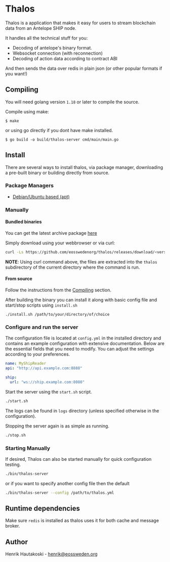 # Thalos

Thalos is a application that makes it easy for users to stream blockchain data from an Antelope SHIP node.

It handles all the technical stuff for you:

 * Decoding of antelope's binary format.
 * Websocket connection (with reconnection)
 * Decoding of action data according to contract ABI

And then sends the data over redis in plain json (or other popular formats if you want!)

## Compiling

You will need golang version `1.18` or later to compile the source.

Compile using make:

```shell
$ make
```

or using go directly if you dont have make installed.

```shell
$ go build -o build/thalos-server cmd/main/main.go
```

## Install

There are several ways to install thalos, via package manager, downloading a pre-built binary or building directly from source.

### Package Managers

* [Debian/Ubuntu based (apt)](docs/install/debian.md)

### Manually

#### Bundled binaries

You can get the latest archive package [here](https://github.com/eosswedenorg/thalos/releases/latest)

Simply download using your webbrowser or via curl:

```sh
curl -Ls https://github.com/eosswedenorg/thalos/releases/download/<version>/thalos-server-<version>-linux-amd64.tar.gz | tar -z --one-top-level=thalos -xvf -
```

**NOTE**: Using curl command above, the files are extracted into the `thalos` subdirectory of the current directory where the command is run.

#### From source

Follow the instructions from the [Compiling](#compiling) section.

After building the binary you can install it along with basic config file and start/stop scripts using `install.sh`

```shell
./install.sh /path/to/your/directory/of/choice
```

### Configure and run the server

The configuration file is located at `config.yml` in the installed directory and contains an example configuration with extensive documentation. Below are the essential fields that you need to modify. You can adjust the settings according to your preferences.

```yml
name: MyShipReader
api: "http://api.example.com:8888"

ship:
  url: "ws://ship.example.com:8080"
```

Start the server using the `start.sh` script.

```sh
./start.sh
```

The logs can be found in `logs` directory (unless specified otherwise in the configuration).

Stopping the server again is as simple as running.

```sh
./stop.sh
```

### Starting Manually

If desired, Thalos can also be started manually for quick configuration testing.

```sh
./bin/thalos-server
```

or if you want to specify another config file then the default

```sh
./bin/thalos-server --config /path/to/thalos.yml
```

## Runtime dependencies

Make sure `redis` is installed as thalos uses it for both cache and message broker.

## Author

Henrik Hautakoski - [henrik@eossweden.org](mailto:henrik@eossweden.org)